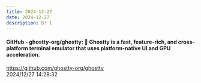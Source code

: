 ```yaml
---
title: 2024-12-27
date: 2024-12-27
description: B! 1
---
```


#### GitHub - ghostty-org/ghostty: 👻 Ghostty is a fast, feature-rich, and cross-platform terminal emulator that uses platform-native UI and GPU acceleration.
https://github.com/ghostty-org/ghostty<br>
2024/12/27 14:28:32<br>


